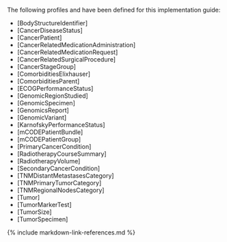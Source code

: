 The following profiles and have been defined for this implementation guide:

* [BodyStructureIdentifier]
* [CancerDiseaseStatus]
* [CancerPatient]
* [CancerRelatedMedicationAdministration]
* [CancerRelatedMedicationRequest]
* [CancerRelatedSurgicalProcedure]
* [CancerStageGroup]
* [ComorbiditiesElixhauser]
* [ComorbiditiesParent]
* [ECOGPerformanceStatus]
* [GenomicRegionStudied]
* [GenomicSpecimen]
* [GenomicsReport]
* [GenomicVariant]
* [KarnofskyPerformanceStatus]
* [mCODEPatientBundle]
* [mCODEPatientGroup]
* [PrimaryCancerCondition]
* [RadiotherapyCourseSummary]
* [RadiotherapyVolume]
* [SecondaryCancerCondition]
* [TNMDistantMetastasesCategory]
* [TNMPrimaryTumorCategory]
* [TNMRegionalNodesCategory]
* [Tumor]
* [TumorMarkerTest]
* [TumorSize]
* [TumorSpecimen]

{% include markdown-link-references.md %}
